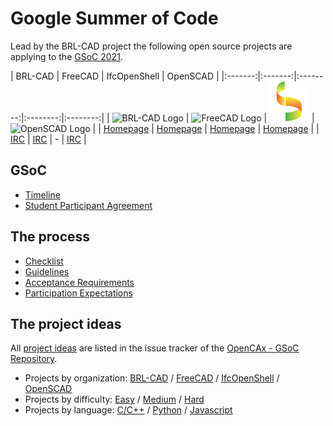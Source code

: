 # Google Summer of Code

Lead by the BRL-CAD project the following open source projects are applying to the [GSoC 2021](https://developers.google.com/open-source/gsoc/).

| BRL-CAD | FreeCAD | IfcOpenShell | OpenSCAD |
|:-------:|:-------:|:--------:|:--------:|:--------:|
| ![BRL-CAD Logo](assets/logos/brlcad_64.png) | ![FreeCAD Logo](assets/logos/freecad_64.png) | ![IfcOpenShell Logo](assets/logos/ifcopenshell_64.png) | ![OpenSCAD Logo](assets/logos/openscad_64.png) |
| [Homepage](https://brlcad.org/) | [Homepage](https://www.freecadweb.org/) | [Homepage](http://www.ifcopenshell.org/) | [Homepage](https://www.openscad.org/) |
| [IRC](https://webchat.freenode.net/?channels=brlcad) | [IRC](https://webchat.freenode.net/?channels=freecad) | - | [IRC](https://webchat.freenode.net/?channels=openscad) |

## GSoC
* [Timeline](https://developers.google.com/open-source/gsoc/timeline)
* [Student Participant Agreement](https://summerofcode.withgoogle.com/terms/student)

## The process

* [Checklist](gsoc_checklist.html)
* [Guidelines](gsoc_guidelines.html)
* [Acceptance Requirements](gsoc_acceptance.html)
* [Participation Expectations](gsoc_expectations.html)

## The project ideas

All [project ideas](https://github.com/opencax/GSoC/issues?q=is%3Aissue+is%3Aopen+label%3A%22GSoC+2021%22) are listed in the issue tracker of the [OpenCAx - GSoC Repository](https://github.com/opencax/GSoC).

* Projects by organization: [BRL-CAD](https://github.com/opencax/GSoC/issues?q=is%3Aopen+sort%3Aupdated-desc+label%3A%22GSoC+2021%22+label%3A%22Project%3A+BRL-CAD%22) / [FreeCAD](https://github.com/opencax/GSoC/issues?q=is%3Aopen+sort%3Aupdated-desc+label%3A%22GSoC+2021%22+label%3A%22Project%3A+FreeCAD%22) / [IfcOpenShell](https://github.com/opencax/GSoC/issues?q=is%3Aopen+sort%3Aupdated-desc+label%3A%22GSoC+2021%22+label%3A%22Project%3A+IfcOpenShell%22) / [OpenSCAD](https://github.com/opencax/GSoC/issues?q=is%3Aopen+sort%3Aupdated-desc+label%3A%22GSoC+2021%22+label%3A%22Project%3A+OpenSCAD%22)
* Projects by difficulty: [Easy](https://github.com/opencax/GSoC/issues?q=is%3Aissue+is%3Aopen+sort%3Aupdated-desc+label%3A%22GSoC+2021%22+label%3A%22Difficulty%3A+Easy%22) / [Medium](https://github.com/opencax/GSoC/issues?q=is%3Aissue+is%3Aopen+sort%3Aupdated-desc+label%3A%22GSoC+2021%22+label%3A%22Difficulty%3A+Medium%22) / [Hard](https://github.com/opencax/GSoC/issues?q=is%3Aissue+is%3Aopen+sort%3Aupdated-desc+label%3A%22GSoC+2021%22+label%3A%22Difficulty%3A+Hard%22)
* Projects by language: [C/C++](https://github.com/opencax/GSoC/issues?q=is%3Aissue+is%3Aopen+sort%3Aupdated-desc+label%3A%22GSoC+2021%22+label%3A%22Lang%3A+C%2FC%2B%2B%22) / [Python](https://github.com/opencax/GSoC/issues?q=is%3Aissue+is%3Aopen+sort%3Aupdated-desc+label%3A%22GSoC+2021%22+label%3A%22Lang%3A+Python%22) / [Javascript](https://github.com/opencax/GSoC/issues?q=is%3Aopen+sort%3Aupdated-desc+label%3A%22GSoC+2021%22+label%3A%22Lang%3A+Javascript%22)

